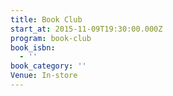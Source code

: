 ```yaml
---
title: Book Club
start_at: 2015-11-09T19:30:00.000Z
program: book-club
book_isbn:
  - ''
book_category: ''
Venue: In-store
---
```


